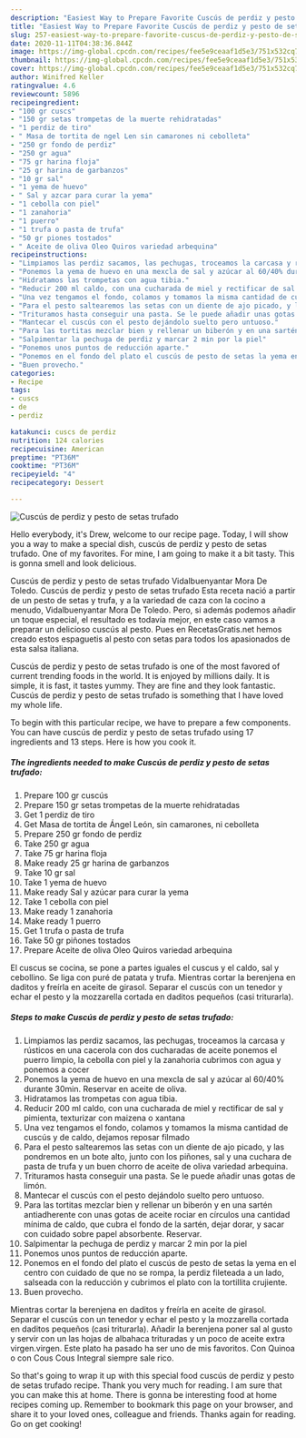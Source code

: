```yaml
---
description: "Easiest Way to Prepare Favorite Cuscús de perdiz y pesto de setas trufado"
title: "Easiest Way to Prepare Favorite Cuscús de perdiz y pesto de setas trufado"
slug: 257-easiest-way-to-prepare-favorite-cuscus-de-perdiz-y-pesto-de-setas-trufado
date: 2020-11-11T04:38:36.844Z
image: https://img-global.cpcdn.com/recipes/fee5e9ceaaf1d5e3/751x532cq70/cuscus-de-perdiz-y-pesto-de-setas-trufado-foto-principal.jpg
thumbnail: https://img-global.cpcdn.com/recipes/fee5e9ceaaf1d5e3/751x532cq70/cuscus-de-perdiz-y-pesto-de-setas-trufado-foto-principal.jpg
cover: https://img-global.cpcdn.com/recipes/fee5e9ceaaf1d5e3/751x532cq70/cuscus-de-perdiz-y-pesto-de-setas-trufado-foto-principal.jpg
author: Winifred Keller
ratingvalue: 4.6
reviewcount: 5896
recipeingredient:
- "100 gr cuscs"
- "150 gr setas trompetas de la muerte rehidratadas"
- "1 perdiz de tiro"
- " Masa de tortita de ngel Len sin camarones ni cebolleta"
- "250 gr fondo de perdiz"
- "250 gr agua"
- "75 gr harina floja"
- "25 gr harina de garbanzos"
- "10 gr sal"
- "1 yema de huevo"
- " Sal y azcar para curar la yema"
- "1 cebolla con piel"
- "1 zanahoria"
- "1 puerro"
- "1 trufa o pasta de trufa"
- "50 gr piones tostados"
- " Aceite de oliva Oleo Quiros variedad arbequina"
recipeinstructions:
- "Limpiamos las perdiz sacamos, las pechugas, troceamos la carcasa y rústicos en una cacerola con dos cucharadas de aceite ponemos el puerro limpio, la cebolla con piel y la zanahoria cubrimos con agua y ponemos a cocer"
- "Ponemos la yema de huevo en una mexcla de sal y azúcar al 60/40% durante 30min. Reservar en aceite de oliva."
- "Hidratamos las trompetas con agua tibia."
- "Reducir 200 ml caldo, con una cucharada de miel y rectificar de sal y pimienta, texturizar con maizena o xantana"
- "Una vez tengamos el fondo, colamos y tomamos la misma cantidad de cuscús y de caldo, dejamos reposar filmado"
- "Para el pesto saltearemos las setas con un diente de ajo picado, y las pondremos en un bote alto, junto con los piñones, sal y una cuchara de pasta de trufa y un buen chorro de aceite de oliva variedad arbequina."
- "Trituramos hasta conseguir una pasta. Se le puede añadir unas gotas de limón."
- "Mantecar el cuscús con el pesto dejándolo suelto pero untuoso."
- "Para las tortitas mezclar bien y rellenar un biberón y en una sartén antiadherente con unas gotas de aceite rociar en círculos una cantidad mínima de caldo, que cubra el fondo de la sartén, dejar dorar, y sacar con cuidado sobre papel absorbente. Reservar."
- "Salpimentar la pechuga de perdiz y marcar 2 min por la piel"
- "Ponemos unos puntos de reducción aparte."
- "Ponemos en el fondo del plato el cuscús de pesto de setas la yema en el centro con cuidado de que no se rompa, la perdiz fileteada a un lado, salseada con la reducción y cubrimos el plato con la tortillita crujiente."
- "Buen provecho."
categories:
- Recipe
tags:
- cuscs
- de
- perdiz

katakunci: cuscs de perdiz 
nutrition: 124 calories
recipecuisine: American
preptime: "PT36M"
cooktime: "PT36M"
recipeyield: "4"
recipecategory: Dessert

---
```



![Cuscús de perdiz y pesto de setas trufado](https://img-global.cpcdn.com/recipes/fee5e9ceaaf1d5e3/751x532cq70/cuscus-de-perdiz-y-pesto-de-setas-trufado-foto-principal.jpg)

Hello everybody, it's Drew, welcome to our recipe page. Today, I will show you a way to make a special dish, cuscús de perdiz y pesto de setas trufado. One of my favorites. For mine, I am going to make it a bit tasty. This is gonna smell and look delicious.

Cuscús de perdiz y pesto de setas trufado Vidalbuenyantar Mora De Toledo. Cuscús de perdiz y pesto de setas trufado Esta receta nació a partir de un pesto de setas y trufa, y a la variedad de caza con la cocino a menudo, Vidalbuenyantar Mora De Toledo. Pero, si además podemos añadir un toque especial, el resultado es todavía mejor, en este caso vamos a preparar un delicioso cuscús al pesto. Pues en RecetasGratis.net hemos creado estos espaguetis al pesto con setas para todos los apasionados de esta salsa italiana.

Cuscús de perdiz y pesto de setas trufado is one of the most favored of current trending foods in the world. It is enjoyed by millions daily. It is simple, it is fast, it tastes yummy. They are fine and they look fantastic. Cuscús de perdiz y pesto de setas trufado is something that I have loved my whole life.


To begin with this particular recipe, we have to prepare a few components. You can have cuscús de perdiz y pesto de setas trufado using 17 ingredients and 13 steps. Here is how you cook it.

<!--inarticleads1-->

##### The ingredients needed to make Cuscús de perdiz y pesto de setas trufado:

1. Prepare 100 gr cuscús
1. Prepare 150 gr setas trompetas de la muerte rehidratadas
1. Get 1 perdiz de tiro
1. Get  Masa de tortita de Ángel León, sin camarones, ni cebolleta
1. Prepare 250 gr fondo de perdiz
1. Take 250 gr agua
1. Take 75 gr harina floja
1. Make ready 25 gr harina de garbanzos
1. Take 10 gr sal
1. Take 1 yema de huevo
1. Make ready  Sal y azúcar para curar la yema
1. Take 1 cebolla con piel
1. Make ready 1 zanahoria
1. Make ready 1 puerro
1. Get 1 trufa o pasta de trufa
1. Take 50 gr piñones tostados
1. Prepare  Aceite de oliva Oleo Quiros variedad arbequina


El cuscus se cocina, se pone a partes iguales el cuscus y el caldo, sal y cebollino. Se liga con puré de patata y trufa. Mientras cortar la berenjena en daditos y freírla en aceite de girasol. Separar el cuscús con un tenedor y echar el pesto y la mozzarella cortada en daditos pequeños (casi triturarla). 

<!--inarticleads2-->

##### Steps to make Cuscús de perdiz y pesto de setas trufado:

1. Limpiamos las perdiz sacamos, las pechugas, troceamos la carcasa y rústicos en una cacerola con dos cucharadas de aceite ponemos el puerro limpio, la cebolla con piel y la zanahoria cubrimos con agua y ponemos a cocer
1. Ponemos la yema de huevo en una mexcla de sal y azúcar al 60/40% durante 30min. Reservar en aceite de oliva.
1. Hidratamos las trompetas con agua tibia.
1. Reducir 200 ml caldo, con una cucharada de miel y rectificar de sal y pimienta, texturizar con maizena o xantana
1. Una vez tengamos el fondo, colamos y tomamos la misma cantidad de cuscús y de caldo, dejamos reposar filmado
1. Para el pesto saltearemos las setas con un diente de ajo picado, y las pondremos en un bote alto, junto con los piñones, sal y una cuchara de pasta de trufa y un buen chorro de aceite de oliva variedad arbequina.
1. Trituramos hasta conseguir una pasta. Se le puede añadir unas gotas de limón.
1. Mantecar el cuscús con el pesto dejándolo suelto pero untuoso.
1. Para las tortitas mezclar bien y rellenar un biberón y en una sartén antiadherente con unas gotas de aceite rociar en círculos una cantidad mínima de caldo, que cubra el fondo de la sartén, dejar dorar, y sacar con cuidado sobre papel absorbente. Reservar.
1. Salpimentar la pechuga de perdiz y marcar 2 min por la piel
1. Ponemos unos puntos de reducción aparte.
1. Ponemos en el fondo del plato el cuscús de pesto de setas la yema en el centro con cuidado de que no se rompa, la perdiz fileteada a un lado, salseada con la reducción y cubrimos el plato con la tortillita crujiente.
1. Buen provecho.


Mientras cortar la berenjena en daditos y freírla en aceite de girasol. Separar el cuscús con un tenedor y echar el pesto y la mozzarella cortada en daditos pequeños (casi triturarla). Añadir la berenjena poner sal al gusto y servir con un las hojas de albahaca trituradas y un poco de aceite extra virgen.virgen. Este plato ha pasado ha ser uno de mis favoritos. Con Quinoa o con Cous Cous Integral siempre sale rico. 

So that's going to wrap it up with this special food cuscús de perdiz y pesto de setas trufado recipe. Thank you very much for reading. I am sure that you can make this at home. There is gonna be interesting food at home recipes coming up. Remember to bookmark this page on your browser, and share it to your loved ones, colleague and friends. Thanks again for reading. Go on get cooking!
